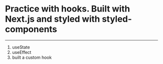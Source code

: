# Practice with hooks. Built with Next.js and styled with styled-components

---

1. useState
2. useEffect
3. built a custom hook
